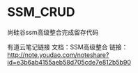 # SSM_CRUD
尚硅谷ssm高级整合完成留存代码

有道云笔记链接
文档：SSM高级整合
链接：http://note.youdao.com/noteshare?id=e3b6ab4155aeb58d705cde7e812b5b90

